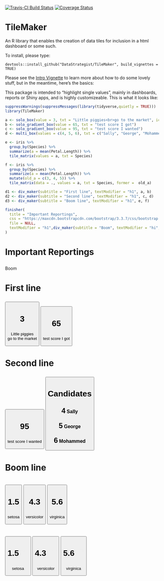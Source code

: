 
[![Travis-CI Build
Status](https://travis-ci.org/DataStrategist/TileMaker.svg?branch=master)](https://travis-ci.org/DataStrategist/TileMaker)
[![Coverage
Status](https://coveralls.io/repos/github/DataStrategist/TileMaker/badge.svg?branch=master)](https://coveralls.io/github/DataStrategist/TileMaker?branch=master)

# TileMaker

An R library that enables the creation of data tiles for inclusion in a
html dashboard or some such.

To install, please type:

    devtools::install_github("DataStrategist/TileMaker", build_vignettes = TRUE)

Please see the [Intro
Vignette](http://datastrategist.github.io/TileMaker/articles/Intro.html)
to learn more about how to do some lovely stuff, but in the meantime,
here’s the basics:

This package is intended to “highlight single values”, mainly in
dashboards, reports or Shiny apps, and is highly customizeable. This is
what it looks like:

``` r
suppressWarnings(suppressMessages(library(tidyverse,quietly = TRUE)))
library(TileMaker)

a <- solo_box(value = 3, txt = "Little piggies<br>go to the market", icon = "piggy-bank")
b <- solo_gradient_box(value = 65, txt = "test score I got")
c <- solo_gradient_box(value = 95, txt = "test score I wanted")
d <- multi_box(values = c(4, 5, 6), txt = c("Sally", "George", "Mohammed"), icons = c("check", "plus", "calendar"), title = "Candidates")

e <- iris %>%
  group_by(Species) %>%
  summarize(a = mean(Petal.Length)) %>%
  tile_matrix(values = a, txt = Species)

f <- iris %>%
  group_by(Species) %>%
  summarize(a = mean(Petal.Length)) %>%
  mutate(old_a = c(3, 4, 5)) %>%
  tile_matrix(data = ., values = a, txt = Species, former =  old_a)

d1 <- div_maker(subtitle = "First line", textModifier = "h1", a, b)
d2 <- div_maker(subtitle = "Second line", textModifier = "h1", c, d)
d3 <- div_maker(subtitle = "Boom line", textModifier = "h1", e, f)

finisher(
  title = "Important Reportings", 
  css = "https://maxcdn.bootstrapcdn.com/bootstrap/3.3.7/css/bootstrap.min.css",
  file = NULL, 
  textModifier = "h1",div_maker(subtitle = "Boom", textModifier = "hi",d1, d2, d3)
)
```

<!--html_preserve-->

<html>

<body>

<h1>

Important Reportings

</h1>

<div>

<hi>Boom</hi>

<div class="container">

<h1>

First line

</h1>

<a> <button class="btn btn-md btn-info" color="info" role="button">

<h1>

<i class="glyphicon glyphicon-piggy-bank"></i> 3

</h1>

Little piggies<br>go to the market </button> </a> <a>
<button class="btn btn-md btn-warning" color="warning" role="button">

<h1>

65

</h1>

test score I got </button> </a>

</div>

<div class="container">

<h1>

Second line

</h1>

<a>
<button class="btn btn-md btn-success" color="success" role="button">

<h1>

95

</h1>

test score I wanted </button> </a> <a>
<button class="btn btn-md btn-info" color="info" role="button">

<h1>

Candidates

</h1>

<h3>

<i class="glyphicon glyphicon-check"></i>
<span style="font-size:150%">4</span> Sally

</h3>

<h3>

<i class="glyphicon glyphicon-plus"></i>
<span style="font-size:150%">5</span> George

</h3>

<h3>

<i class="glyphicon glyphicon-calendar"></i>
<span style="font-size:150%">6</span> Mohammed

</h3>

</button>

</a>

</div>

<div class="container">

<h1>

Boom line

</h1>

<a>

<h1>

</h1>

<div class="container">

<h2>

<a> <button class="btn btn-2 btn-danger" color="danger" role="button">

<h1>

1.5

</h1>

setosa </button> </a> <a>
<button class="btn btn-2 btn-danger" color="danger" role="button">

<h1>

4.3

</h1>

versicolor </button> </a> <a>
<button class="btn btn-2 btn-danger" color="danger" role="button">

<h1>

5.6

</h1>

virginica </button> </a>

</h2>

</div>

</a> <a>

<h1>

</h1>

<div class="container">

<h2>

<a> <button class="btn btn-2 btn-danger" color="danger" role="button">

<h1>

1.5 <sup style="font-size: 12px;color:#EEEEEE;vertical-align: top;">
<i class="glyphicon glyphicon-chevron-down" style="font-size: 10px; vertical-align: top;"></i>
50% </sup>

</h1>

setosa </button> </a> <a>
<button class="btn btn-2 btn-danger" color="danger" role="button">

<h1>

4.3 <sup style="font-size: 12px;color:#EEEEEE;vertical-align: top;">
<i class="glyphicon glyphicon-chevron-up" style="font-size: 10px; vertical-align: top;"></i>
7.5% </sup>

</h1>

versicolor </button> </a> <a>
<button class="btn btn-2 btn-danger" color="danger" role="button">

<h1>

5.6 <sup style="font-size: 12px;color:#EEEEEE;vertical-align: top;">
<i class="glyphicon glyphicon-chevron-up" style="font-size: 10px; vertical-align: top;"></i>
12% </sup>

</h1>

virginica </button> </a>

</h2>

</div>

</a>

</div>

</div>

</body>

</html>

<!--/html_preserve-->
